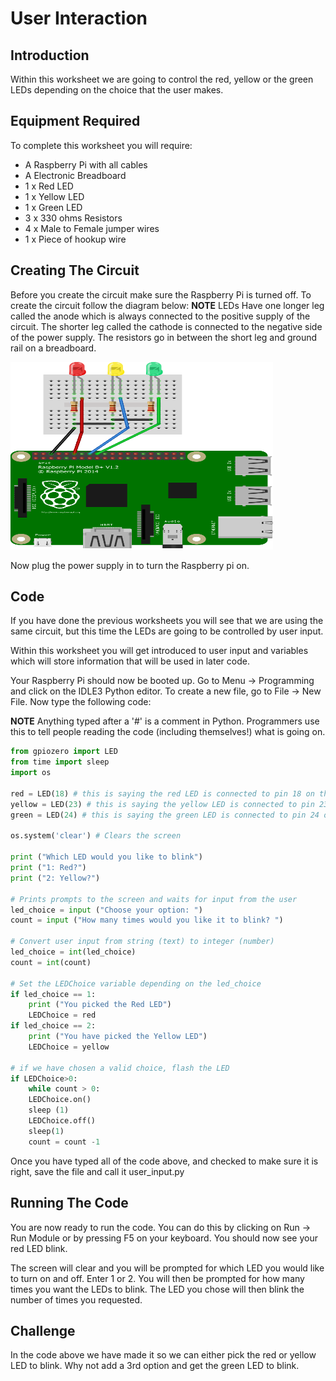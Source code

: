 # User Interaction

## Introduction
Within this worksheet we are going to control the red, yellow or the green LEDs depending on the choice that the user makes.

## Equipment Required
To complete this worksheet you will require:
* A Raspberry Pi with all cables
* A Electronic Breadboard
* 1 x Red LED
* 1 x Yellow LED
* 1 x Green LED
* 3 x 330 ohms Resistors
* 4 x Male to Female jumper wires
* 1 x Piece of hookup wire

## Creating The Circuit
Before you create the circuit make sure the Raspberry Pi is turned off.
To create the circuit follow the diagram below:
**NOTE** LEDs Have one longer leg called the anode which is always connected to the positive supply of the circuit. The shorter leg called the cathode is connected to the negative side of the power supply. The resistors go in between the short leg and ground rail on a breadboard.

<img src = "Images/LEDs.png" width = "420px" height = "300px" />

Now plug the power supply in to turn the Raspberry pi on.

## Code
If you have done the previous worksheets you will see that we are using the same circuit, but this time the LEDs are going to be controlled by user input.

Within this worksheet you will get introduced to user input and variables which will store information that will be used in later code.

Your Raspberry Pi should now be booted up. Go to Menu -> Programming and click on the IDLE3 Python editor. To create a new file, go to File -> New File. Now type the following code:

**NOTE** Anything typed after a '#' is a comment in Python. Programmers use this to tell people reading the code (including themselves!) what is going on.

<div class="page-break"></div>

```python
from gpiozero import LED
from time import sleep
import os

red = LED(18) # this is saying the red LED is connected to pin 18 on the raspberry pi
yellow = LED(23) # this is saying the yellow LED is connected to pin 23 on the raspberry pi
green = LED(24) # this is saying the green LED is connected to pin 24 on the raspberry pi

os.system('clear') # Clears the screen

print ("Which LED would you like to blink")
print ("1: Red?")
print ("2: Yellow?")

# Prints prompts to the screen and waits for input from the user
led_choice = input ("Choose your option: ")
count = input ("How many times would you like it to blink? ")

# Convert user input from string (text) to integer (number)
led_choice = int(led_choice)
count = int(count)

# Set the LEDChoice variable depending on the led_choice
if led_choice == 1:
    print ("You picked the Red LED")
    LEDChoice = red
if led_choice == 2:
    print ("You have picked the Yellow LED")
    LEDChoice = yellow

# if we have chosen a valid choice, flash the LED
if LEDChoice>0:
    while count > 0:
    LEDChoice.on()
    sleep (1)
    LEDChoice.off()
    sleep(1)
    count = count -1
```

Once you have typed all of the code above, and checked to make sure it is right, save the file and call it user_input.py

## Running The Code
You are now ready to run the code. You can do this by clicking on Run -> Run Module or by pressing F5 on your keyboard. You should now see your red LED blink.

The screen will clear and you will be prompted for which LED you would like to turn on and off. Enter 1 or 2.
You will then be prompted for how many times you want the LEDs to blink. The LED you chose will then blink the number of times you requested.

## Challenge
In the code above we have made it so we can either pick the red or yellow LED to blink. Why not add a 3rd option and get the green LED to blink.
